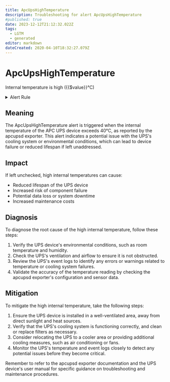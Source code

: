 ```yaml
---
title: ApcUpsHighTemperature
description: Troubleshooting for alert ApcUpsHighTemperature
#published: true
date: 2023-12-12T21:12:32.022Z
tags: 
  - LGTM
  - generated
editor: markdown
dateCreated: 2020-04-10T18:32:27.079Z
---
```


# ApcUpsHighTemperature

Internal temperature is high ({{$value}}°C)

<details>
  <summary>Alert Rule</summary>

{{% rule "apc-ups/apcupsd_exporter.yml" "ApcUpsHighTemperature" %}}

{{% comment %}}

```yaml
alert: ApcUpsHighTemperature
expr: apcupsd_internal_temperature_celsius >= 40
for: 2m
labels:
    severity: warning
annotations:
    summary: APC UPS high temperature (instance {{ $labels.instance }})
    description: |-
        Internal temperature is high ({{$value}}°C)
          VALUE = {{ $value }}
          LABELS = {{ $labels }}
    runbook: https://github.com/srerun/prometheus-alerts/blob/main/content/runbooks/apcupsd_exporter/ApcUpsHighTemperature.md

```

{{% /comment %}}

</details>


## Meaning
The ApcUpsHighTemperature alert is triggered when the internal temperature of the APC UPS device exceeds 40°C, as reported by the apcupsd exporter. This alert indicates a potential issue with the UPS's cooling system or environmental conditions, which can lead to device failure or reduced lifespan if left unaddressed.

## Impact
If left unchecked, high internal temperatures can cause:

* Reduced lifespan of the UPS device
* Increased risk of component failure
* Potential data loss or system downtime
* Increased maintenance costs

## Diagnosis
To diagnose the root cause of the high internal temperature, follow these steps:

1. Verify the UPS device's environmental conditions, such as room temperature and humidity.
2. Check the UPS's ventilation and airflow to ensure it is not obstructed.
3. Review the UPS's event logs to identify any errors or warnings related to temperature or cooling system failures.
4. Validate the accuracy of the temperature reading by checking the apcupsd exporter's configuration and sensor data.

## Mitigation
To mitigate the high internal temperature, take the following steps:

1. Ensure the UPS device is installed in a well-ventilated area, away from direct sunlight and heat sources.
2. Verify that the UPS's cooling system is functioning correctly, and clean or replace filters as necessary.
3. Consider relocating the UPS to a cooler area or providing additional cooling measures, such as air conditioning or fans.
4. Monitor the UPS's temperature and event logs closely to detect any potential issues before they become critical.

Remember to refer to the apcupsd exporter documentation and the UPS device's user manual for specific guidance on troubleshooting and maintenance procedures.